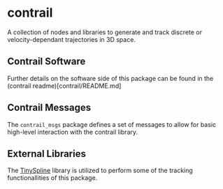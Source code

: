 # contrail
A collection of nodes and libraries to generate and track discrete or velocity-dependant trajectories in 3D space.

## Contrail Software
Further details on the software side of this package can be found in the (contrail readme)[contrail/README.md]

## Contrail Messages
The `contrail_msgs` package defines a set of messages to allow for basic high-level interaction with the contrail library.

## External Libraries
The [TinySpline](https://github.com/msteinbeck/tinyspline) library is utilized to perform some of the tracking functionallities of this package.
